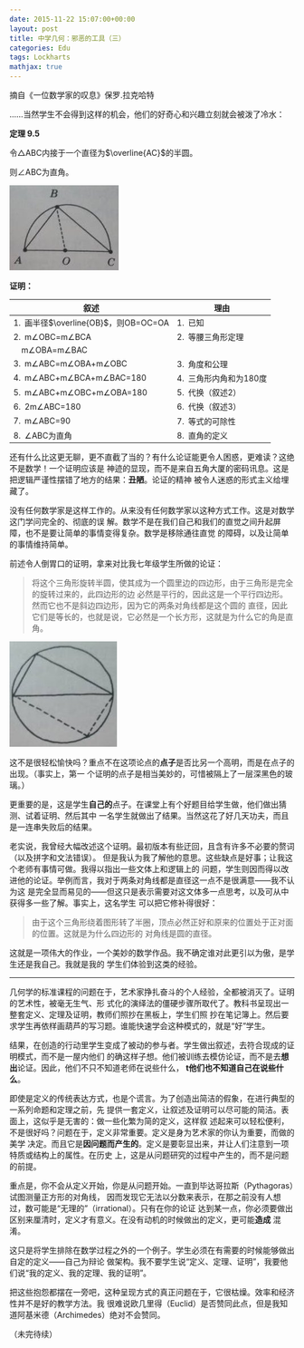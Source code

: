 ```yaml
---
date: 2015-11-22 15:07:00+00:00
layout: post
title: 中学几何：邪恶的工具（三）
categories: Edu
tags: Lockharts
mathjax: true
---
```


摘自《一位数学家的叹息》保罗.拉克哈特

……当然学生不会得到这样的机会，他们的好奇心和兴趣立刻就会被泼了冷水：

**定理 9.5**

令△ABC内接于一个直径为$\overline{AC}$的半圆。

则∠ABC为直角。

![](/album/2015-11-22-LockhartsLament3-1.jpg)

**证明：**

| 叙述 | 理由 |
|-----|---|
| 1.&ensp;画半径$\overline{OB}$，则OB=OC=OA | 1.&ensp;已知
| 2.&ensp;m∠OBC=m∠BCA | 2.&ensp;等腰三角形定理
| &ensp;&ensp;m∠OBA=m∠BAC |
| 3.&ensp;m∠ABC=m∠OBA+m∠OBC | 3.&ensp;角度和公理 |
| 4.&ensp;m∠ABC+m∠BCA+m∠BAC=180 | 4.&ensp;三角形内角和为180度 |
| 5.&ensp;m∠ABC+m∠OBC+m∠OBA=180 | 5.&ensp;代换（叙述2） |
| 6.&ensp;2m∠ABC=180 | 6.&ensp;代换（叙述3） |
| 7.&ensp;m∠ABC=90 | 7.&ensp;等式的可除性 |
| 8.&ensp;∠ABC为直角 | 8.&ensp;直角的定义 |

还有什么比这更无聊，更不直截了当的？有什么论证能更令人困惑，更难读？这绝不是数学！一个证明应该是
神迹的显现，而不是来自五角大厦的密码讯息。这是把逻辑严谨性摆错了地方的结果：**丑陋**。论证的精神
被令人迷惑的形式主义给埋藏了。

没有任何数学家是这样工作的。从来没有任何数学家以这种方式工作。这是对数学这门学问完全的、彻底的误
解。数学不是在我们自己和我们的直觉之间升起屏障，也不是要让简单的事情变得复杂。数学是移除通往直觉
的障碍，以及让简单的事情维持简单。

前述令人倒胃口的证明，拿来对比我七年级学生所做的论证：

> 将这个三角形旋转半圆，使其成为一个圆里边的四边形，由于三角形是完全的旋转过来的，此四边形的边
> 必然是平行的，因此这是一个平行四边形。然而它也不是斜边四边形，因为它的两条对角线都是这个圆的
> 直径，因此它们是等长的，也就是说，它必然是一个长方形，这就是为什么它的角是直角。

![](/album/2015-11-22-LockhartsLament3-2.jpg)

这不是很轻松愉快吗？重点不在这项论点的**点子**是否比另一个高明，而是在点子的出现。（事实上，第一
个证明的点子是相当美妙的，可惜被隔上了一层深黑色的玻璃。）

更重要的是，这是学生**自己的**点子。在课堂上有个好题目给学生做，他们做出猜测、试着证明、然后其中
一名学生就做出了结果。当然这花了好几天功夫，而且是一连串失败后的结果。

老实说，我曾经大幅改述这个证明。最初版本有些迂回，且含有许多不必要的赘词（以及拼字和文法错误）。
但是我认为我了解他的意思。这些缺点是好事；让我这个老师有事情可做。我得以指出一些文体上和逻辑上的
问题，学生则因而得以改进他的论证。举例而言，我对于两条对角线都是直径这一点不是很满意——我不认为这
是完全显而易见的——但这只是表示需要对这文体多一点思考，以及可从中获得多一些了解。事实上，这名学生
可以把它修补得很好：

> 由于这个三角形绕着图形转了半圈，顶点必然正好和原来的位置处于正对面的位置。这就是为什么四边形的
> 对角线是圆的直径。

这就是一项伟大的作业，一个美妙的数学作品。我不确定谁对此更引以为傲，是学生还是我自己。我就是我的
学生们体验到这类的经验。

***

几何学的标准课程的问题在于，艺术家挣扎奋斗的个人经验，全都被消灭了。证明的艺术性，被毫无生气、形
式化的演绎法的僵硬步骤所取代了。教科书呈现出一整套定义、定理及证明，教师们照抄在黑板上，学生们照
抄在笔记簿上。然后要求学生再依样画葫芦的写习题。谁能快速学会这种模式的，就是“好”学生。

结果，在创造的行动里学生变成了被动的参与者。学生做出叙述，去符合现成的证明模式，而不是一屋内他们
的确这样子想。他们被训练去模仿论证，而不是去**想出**论证。因此，他们不只不知道老师在说些什么，
**t他们也不知道自己在说些什么**。

即使是定义的传统表达方式，也是个谎言。为了创造出简洁的假象，在进行典型的一系列命题和定理之前，先
提供一套定义，让叙述及证明可以尽可能的简洁。表面上，这似乎是无害的：做一些化繁为简的定义，这样叙
述起来可以轻松便利，不是很好吗？问题在于，定义非常重要。定义是身为艺术家的你认为重要，而做的美学
决定。而且它是**因问题而产生的**。定义是要彰显出来，并让人们注意到一项特质或结构上的属性。在历史
上，这是从问题研究的过程中产生的，而不是问题的前提。

重点是，你不会从定义开始，你是从问题开始。一直到毕达哥拉斯（Pythagoras）试图测量正方形的对角线，
因而发现它无法以分数来表示，在那之前没有人想过，数可能是“无理的”（irrational）。只有在你的论证
达到某一点，你必须要做出区别来厘清时，定义才有意义。在没有动机的时候做出的定义，更可能**造成**
混淆。

这只是将学生排除在数学过程之外的一个例子。学生必须在有需要的时候能够做出自定的定义——自己为辩论
做架构。我不要学生说“定义、定理、证明”，我要他们说“我的定义、我的定理、我的证明”。

把这些抱怨都摆在一旁吧，这种呈现方式的真正问题在于，它很枯燥。效率和经济性并不是好的教学方法。我
很难说欧几里得（Euclid）是否赞同此点，但是我知道阿基米德（Archimedes）绝对不会赞同。

（未完待续）

